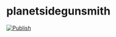 # planetsidegunsmith

[![Publish](https://github.com/TimvandeVen/PlanetsideGunsmith/actions/workflows/main.yml/badge.svg?branch=main)](https://github.com/TimvandeVen/PlanetsideGunsmith/actions/workflows/main.yml)

